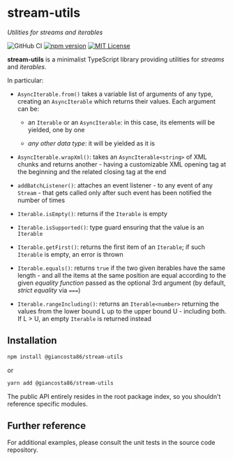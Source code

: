 # stream-utils

_Utilities for streams and iterables_

![GitHub CI](https://github.com/giancosta86/stream-utils/actions/workflows/publish-to-npm.yml/badge.svg)
[![npm version](https://badge.fury.io/js/@giancosta86%2Fstream-utils.svg)](https://badge.fury.io/js/@giancosta86%2Fstream-utils)
[![MIT License](https://img.shields.io/badge/license-MIT-blue.svg?style=flat)](/LICENSE)

**stream-utils** is a minimalist TypeScript library providing utilities for _streams_ and _iterables_.

In particular:

- `AsyncIterable.from()` takes a variable list of arguments of any type, creating an `AsyncIterable` which returns their values. Each argument can be:

  - an `Iterable` or an `AsyncIterable`: in this case, its elements will be yielded, one by one

  - _any other data type_: it will be yielded as it is

- `AsyncIterable.wrapXml()`: takes an `AsyncIterable<string>` of XML chunks and returns another - having a customizable XML opening tag at the beginning and the related closing tag at the end

- `addBatchListener()`: attaches an event listener - to any event of any `Stream` - that gets called only after such event has been notified the number of times

- `Iterable.isEmpty()`: returns if the `Iterable` is empty

- `Iterable.isSupported()`: type guard ensuring that the value is an `Iterable`

- `Iterable.getFirst()`: returns the first item of an `Iterable`; if such `Iterable` is empty, an error is thrown

- `Iterable.equals()`: returns `true` if the two given iterables have the same length - and all the items at the same position are equal according to the given _equality function_ passed as the optional 3rd argument (by default, _strict equality_ via `===`)

- `Iterable.rangeIncluding()`: returns an `Iterable<number>` returning the values from the lower bound L up to the upper bound U - including both. If L > U, an empty `Iterable` is returned instead

## Installation

```bash
npm install @giancosta86/stream-utils
```

or

```bash
yarn add @giancosta86/stream-utils
```

The public API entirely resides in the root package index, so you shouldn't reference specific modules.

## Further reference

For additional examples, please consult the unit tests in the source code repository.
